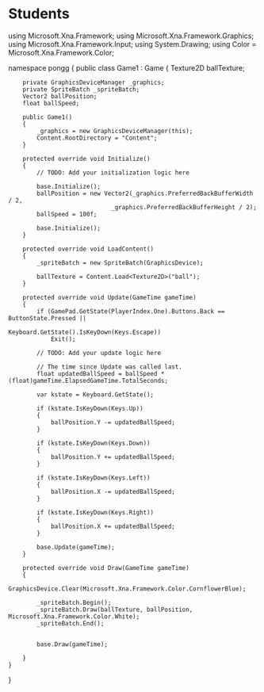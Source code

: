 # Students
using Microsoft.Xna.Framework;
using Microsoft.Xna.Framework.Graphics;
using Microsoft.Xna.Framework.Input;
using System.Drawing;
using Color = Microsoft.Xna.Framework.Color;


namespace pongg
{
    public class Game1 : Game
    {
        Texture2D ballTexture;

        private GraphicsDeviceManager _graphics;
        private SpriteBatch _spriteBatch;
        Vector2 ballPosition;
        float ballSpeed;

        public Game1()
        {
            _graphics = new GraphicsDeviceManager(this);
            Content.RootDirectory = "Content";
        }

        protected override void Initialize()
        {
            // TODO: Add your initialization logic here

            base.Initialize();
            ballPosition = new Vector2(_graphics.PreferredBackBufferWidth / 2,
                                 _graphics.PreferredBackBufferHeight / 2);
            ballSpeed = 100f;

            base.Initialize();
        }

        protected override void LoadContent()
        {
            _spriteBatch = new SpriteBatch(GraphicsDevice);

            ballTexture = Content.Load<Texture2D>("ball");
        }

        protected override void Update(GameTime gameTime)
        {
            if (GamePad.GetState(PlayerIndex.One).Buttons.Back == ButtonState.Pressed ||
                                 Keyboard.GetState().IsKeyDown(Keys.Escape))
                Exit();

            // TODO: Add your update logic here

            // The time since Update was called last.
            float updatedBallSpeed = ballSpeed * (float)gameTime.ElapsedGameTime.TotalSeconds;

            var kstate = Keyboard.GetState();

            if (kstate.IsKeyDown(Keys.Up))
            {
                ballPosition.Y -= updatedBallSpeed;
            }

            if (kstate.IsKeyDown(Keys.Down))
            {
                ballPosition.Y += updatedBallSpeed;
            }

            if (kstate.IsKeyDown(Keys.Left))
            {
                ballPosition.X -= updatedBallSpeed;
            }

            if (kstate.IsKeyDown(Keys.Right))
            {
                ballPosition.X += updatedBallSpeed;
            }

            base.Update(gameTime);
        }

        protected override void Draw(GameTime gameTime)
        {
            GraphicsDevice.Clear(Microsoft.Xna.Framework.Color.CornflowerBlue);

            _spriteBatch.Begin();
            _spriteBatch.Draw(ballTexture, ballPosition, Microsoft.Xna.Framework.Color.White);
            _spriteBatch.End();


            base.Draw(gameTime);

        }
    }
}

